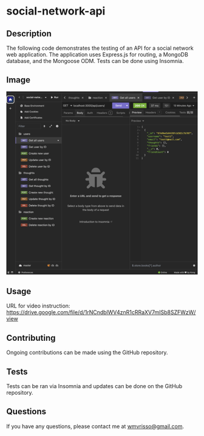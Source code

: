 # social-network-api

## Description

The following code demonstrates the testing of an API for a social network web application. The application uses Express.js for routing, a MongoDB database, and the Mongoose ODM. Tests can be done using Insomnia.

## Image

![Insomnia](<Insomnia test.png>)

## Usage

URL for video instruction: https://drive.google.com/file/d/1rNCndblWV4znR1cRRaXV7mISb8SZFWzW/view

## Contributing

Ongoing contributions can be made using the GitHub repository.

## Tests

Tests can be ran via Insomnia and updates can be done on the GitHub repository.

## Questions

If you have any questions, please contact me at wmvrisso@gmail.com.
